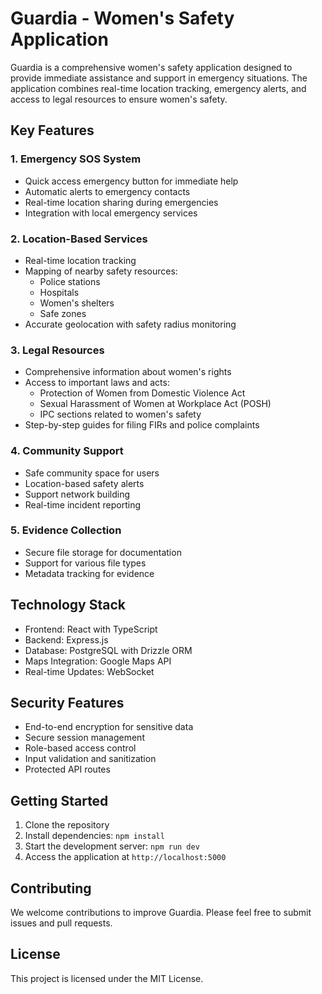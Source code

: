 
# Guardia - Women's Safety Application

Guardia is a comprehensive women's safety application designed to provide immediate assistance and support in emergency situations. The application combines real-time location tracking, emergency alerts, and access to legal resources to ensure women's safety.

## Key Features

### 1. Emergency SOS System
- Quick access emergency button for immediate help
- Automatic alerts to emergency contacts
- Real-time location sharing during emergencies
- Integration with local emergency services

### 2. Location-Based Services
- Real-time location tracking
- Mapping of nearby safety resources:
  - Police stations
  - Hospitals
  - Women's shelters
  - Safe zones
- Accurate geolocation with safety radius monitoring

### 3. Legal Resources
- Comprehensive information about women's rights
- Access to important laws and acts:
  - Protection of Women from Domestic Violence Act
  - Sexual Harassment of Women at Workplace Act (POSH)
  - IPC sections related to women's safety
- Step-by-step guides for filing FIRs and police complaints

### 4. Community Support
- Safe community space for users
- Location-based safety alerts
- Support network building
- Real-time incident reporting

### 5. Evidence Collection
- Secure file storage for documentation
- Support for various file types
- Metadata tracking for evidence

## Technology Stack

- Frontend: React with TypeScript
- Backend: Express.js
- Database: PostgreSQL with Drizzle ORM
- Maps Integration: Google Maps API
- Real-time Updates: WebSocket

## Security Features

- End-to-end encryption for sensitive data
- Secure session management
- Role-based access control
- Input validation and sanitization
- Protected API routes

## Getting Started

1. Clone the repository
2. Install dependencies: `npm install`
3. Start the development server: `npm run dev`
4. Access the application at `http://localhost:5000`

## Contributing

We welcome contributions to improve Guardia. Please feel free to submit issues and pull requests.

## License

This project is licensed under the MIT License.
